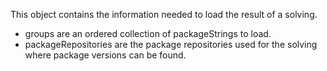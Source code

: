 This object contains the information needed to load the result of a solving.

- groups are an ordered collection of packageStrings to load.
- packageRepositories are the package repositories used for the solving where package versions can be found.